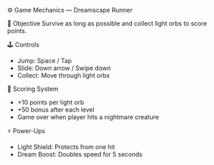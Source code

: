  ⚙️ Game Mechanics — Dreamscape Runner

 🎯 Objective
Survive as long as possible and collect light orbs to score points.

🕹️ Controls
- Jump: Space / Tap  
- Slide: Down arrow / Swipe down  
- Collect: Move through light orbs  

💫 Scoring System
- +10 points per light orb  
- +50 bonus after each level  
- Game over when player hits a nightmare creature

 ⚡ Power-Ups
- Light Shield: Protects from one hit  
- Dream Boost: Doubles speed for 5 seconds